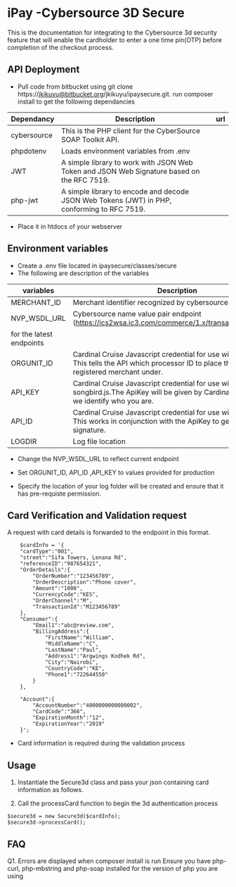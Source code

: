 iPay -Cybersource 3D Secure 
====================

This is the documentation for integrating to the Cybersource 3d security feature that will enable the cardholder to enter a one time pin(OTP) before completion of the checkout process.

## API Deployment
- Pull code from bitbucket using git clone https://jkikuyu@bitbucket.org/jkikuyu/ipaysecure.git. run composer install to get the following dependancies

| Dependancy |Description 										      | url        |
|------------|------------------------------------------------------------------------------------------------|------------|
| cybersource|This is the PHP client for the CyberSource SOAP Toolkit API.  				      |            |
| phpdotenv  |Loads environment variables from .env   							      |            |
| JWT	     |A simple library to work with JSON Web Token and JSON Web Signature based on the RFC 7519.      |            | 
| php-jwt    |A simple library to encode and decode JSON Web Tokens (JWT) in PHP, conforming to RFC 7519.     |            |
        	
        	
- Place it in htdocs of your webserver

## Environment variables

- Create a .env file located in ipaysecure/classes/secure
- The following are description of the variables

| variables   |Description 										      |
|-------------|-----------------------------------------------------------------------------------------------|
| MERCHANT_ID |Merchant identifier recognized by cybersource  				      		      |            
| NVP_WSDL_URL|Cybersource name value pair endpoint (https://ics2wsa.ic3.com/commerce/1.x/transactionProcessor)
for the latest endpoints		      			                                                              |            
| ORGUNIT_ID  |Cardinal Cruise Javascript credential for use with songbird.js. This tells the API which processor ID to place the newly registered merchant under.  		         	      |            
| API_KEY     |Cardinal Cruise Javascript credential for use with songbird.js.The ApiKey will be given by Cardinal. This is how we identify who you are.	      			      |
| API_ID      |Cardinal Cruise Javascript credential for use with songbird.js. This works in conjunction with the ApiKey to generate the signature.	      			      |            
| LOGDIR      |Log file location	               				      			      |            

- Change the NVP_WSDL_URL to reflect current endpoint

- Set ORGUNIT_ID, API_ID ,API_KEY to values provided for production

- Specify the location of your log folder will be created and ensure that it has pre-requiste permission.


## Card Verification and Validation request
A request with card details is forwarded to the endpoint in this format.
~~~~
	$cardInfo = '{
	"cardType":"001",
	"street":"Sifa Towers, Lenana Rd",
	"referenceID":"987654321",
	"OrderDetails":{
		"OrderNumber":"123456789",
		"OrderDescription":"Phone cover", 
		"Amount":"1000",
		"CurrencyCode":"KES",
		"OrderChannel":"M",
		"TransactionId":"M123456789"
	},
	"Consumer":{
		"Email1":"abc@review.com",
		"BillingAddress":{
			"FirstName":"William",
			"MiddleName":"C",
			"LastName":"Paul",
			"Address1":"Argwings Kodhek Rd",
			"City":"Nairobi",
			"CountryCode":"KE",
			"Phone1":"722644550"
		}
	},

	"Account":{
		"AccountNumber":"4000000000000002",
		"CardCode":"366",
		"ExpirationMonth":"12",
		"ExpirationYear":"2019"
	}';

~~~~ 
- Card  information is required during the validation process

## Usage
1. Instantiate the Secure3d class and pass your json containing card information as follows. 

2. Call the processCard function to begin the 3d authentication process
~~~~ 
$secure3d = new Secure3d($cardInfo);
$secure3d->processCard();
~~~~ 

## FAQ
Q1. Errors are displayed when composer install is run
Ensure you have php-curl, php-mbstring and php-soap installed for the version of php you are using
